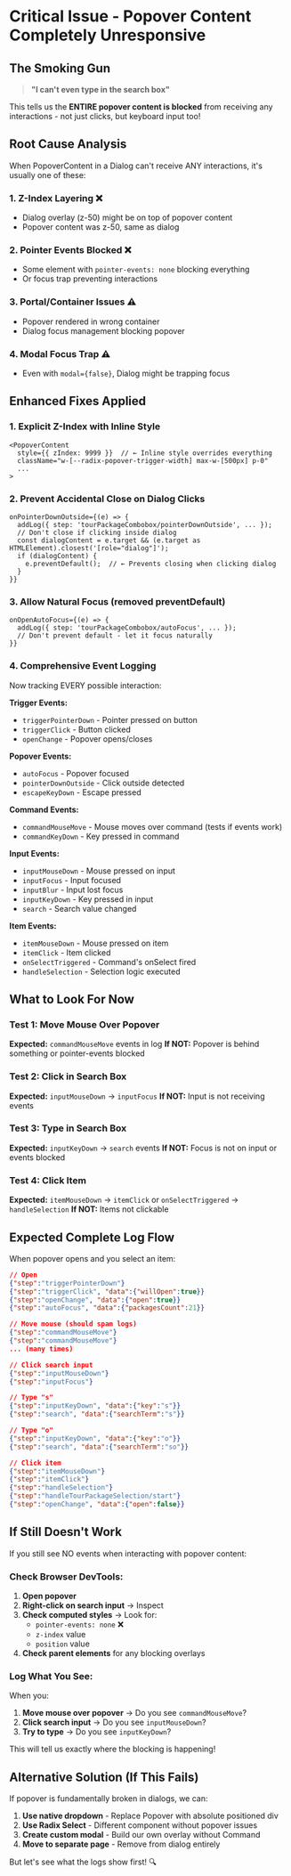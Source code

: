 # Critical Issue - Popover Content Completely Unresponsive

## The Smoking Gun

> **"I can't even type in the search box"**

This tells us the **ENTIRE popover content is blocked** from receiving any interactions - not just clicks, but keyboard input too!

## Root Cause Analysis

When PopoverContent in a Dialog can't receive ANY interactions, it's usually one of these:

### 1. **Z-Index Layering** ❌
- Dialog overlay (z-50) might be on top of popover content
- Popover content was z-50, same as dialog

### 2. **Pointer Events Blocked** ❌ 
- Some element with `pointer-events: none` blocking everything
- Or focus trap preventing interactions

### 3. **Portal/Container Issues** ⚠️
- Popover rendered in wrong container
- Dialog focus management blocking popover

### 4. **Modal Focus Trap** ⚠️
- Even with `modal={false}`, Dialog might be trapping focus

## Enhanced Fixes Applied

### 1. **Explicit Z-Index with Inline Style**
```tsx
<PopoverContent 
  style={{ zIndex: 9999 }}  // ← Inline style overrides everything
  className="w-[--radix-popover-trigger-width] max-w-[500px] p-0"
  ...
>
```

### 2. **Prevent Accidental Close on Dialog Clicks**
```tsx
onPointerDownOutside={(e) => {
  addLog({ step: 'tourPackageCombobox/pointerDownOutside', ... });
  // Don't close if clicking inside dialog
  const dialogContent = e.target && (e.target as HTMLElement).closest('[role="dialog"]');
  if (dialogContent) {
    e.preventDefault();  // ← Prevents closing when clicking dialog
  }
}}
```

### 3. **Allow Natural Focus** (removed preventDefault)
```tsx
onOpenAutoFocus={(e) => {
  addLog({ step: 'tourPackageCombobox/autoFocus', ... });
  // Don't prevent default - let it focus naturally
}}
```

### 4. **Comprehensive Event Logging**

Now tracking EVERY possible interaction:

**Trigger Events:**
- `triggerPointerDown` - Pointer pressed on button
- `triggerClick` - Button clicked
- `openChange` - Popover opens/closes

**Popover Events:**
- `autoFocus` - Popover focused
- `pointerDownOutside` - Click outside detected
- `escapeKeyDown` - Escape pressed

**Command Events:**
- `commandMouseMove` - Mouse moves over command (tests if events work)
- `commandKeyDown` - Key pressed in command

**Input Events:**
- `inputMouseDown` - Mouse pressed on input
- `inputFocus` - Input focused
- `inputBlur` - Input lost focus
- `inputKeyDown` - Key pressed in input
- `search` - Search value changed

**Item Events:**
- `itemMouseDown` - Mouse pressed on item
- `itemClick` - Item clicked
- `onSelectTriggered` - Command's onSelect fired
- `handleSelection` - Selection logic executed

## What to Look For Now

### Test 1: Move Mouse Over Popover
**Expected:** `commandMouseMove` events in log
**If NOT:** Popover is behind something or pointer-events blocked

### Test 2: Click in Search Box  
**Expected:** `inputMouseDown` → `inputFocus`
**If NOT:** Input is not receiving events

### Test 3: Type in Search Box
**Expected:** `inputKeyDown` → `search` events
**If NOT:** Focus is not on input or events blocked

### Test 4: Click Item
**Expected:** `itemMouseDown` → `itemClick` or `onSelectTriggered` → `handleSelection`
**If NOT:** Items not clickable

## Expected Complete Log Flow

When popover opens and you select an item:

```json
// Open
{"step":"triggerPointerDown"}
{"step":"triggerClick", "data":{"willOpen":true}}
{"step":"openChange", "data":{"open":true}}
{"step":"autoFocus", "data":{"packagesCount":21}}

// Move mouse (should spam logs)
{"step":"commandMouseMove"}
{"step":"commandMouseMove"}
... (many times)

// Click search input
{"step":"inputMouseDown"}
{"step":"inputFocus"}

// Type "s"
{"step":"inputKeyDown", "data":{"key":"s"}}
{"step":"search", "data":{"searchTerm":"s"}}

// Type "o"
{"step":"inputKeyDown", "data":{"key":"o"}}
{"step":"search", "data":{"searchTerm":"so"}}

// Click item
{"step":"itemMouseDown"}
{"step":"itemClick"}
{"step":"handleSelection"}
{"step":"handleTourPackageSelection/start"}
{"step":"openChange", "data":{"open":false}}
```

## If Still Doesn't Work

If you still see NO events when interacting with popover content:

### Check Browser DevTools:

1. **Open popover**
2. **Right-click on search input** → Inspect
3. **Check computed styles** → Look for:
   - `pointer-events: none` ❌
   - `z-index` value
   - `position` value
4. **Check parent elements** for any blocking overlays

### Log What You See:

When you:
1. **Move mouse over popover** → Do you see `commandMouseMove`?
2. **Click search input** → Do you see `inputMouseDown`?
3. **Try to type** → Do you see `inputKeyDown`?

This will tell us exactly where the blocking is happening!

## Alternative Solution (If This Fails)

If popover is fundamentally broken in dialogs, we can:

1. **Use native dropdown** - Replace Popover with absolute positioned div
2. **Use Radix Select** - Different component without popover issues
3. **Create custom modal** - Build our own overlay without Command
4. **Move to separate page** - Remove from dialog entirely

But let's see what the logs show first! 🔍
